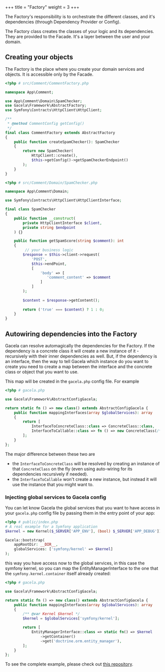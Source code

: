 +++
title = "Factory"
weight = 3
+++

The Factory's responsibility is to orchestrate the different classes, and it's dependencies
(through Dependency Provider or Config).

The Factory class creates the classes of your logic and its dependencies.
They are provided to the Facade. It's a layer between the user and your domain.

## Creating your objects

The Factory is the place where you create your domain services and objects. It is accessible only by the Facade.

```php
<?php # src/Comment/CommentFactory.php

namespace App\Comment;

use App\Comment\Domain\SpamChecker;
use Gacela\Framework\AbstractFactory;
use Symfony\Contracts\HttpClient\HttpClient;

/**
 * @method CommentConfig getConfig()
 */
final class CommentFactory extends AbstractFactory
{
    public function createSpamChecker(): SpamChecker
    {
        return new SpamChecker(
            HttpClient::create(),
            $this->getConfig()->getSpamCheckerEndpoint()
        );
    }    
}
```

```php
<?php # src/Comment/Domain/SpamChecker.php

namespace App\Comment\Domain;

use Symfony\Contracts\HttpClient\HttpClientInterface;

final class SpamChecker
{
    public function __construct(
        private HttpClientInterface $client,
        private string $endpoint
    ) {}

    public function getSpamScore(string $comment): int
    {
         // your business logic
        $response = $this->client->request(
            'POST', 
            $this->endPoint, 
            [
                'body' => [
                   'comment_content' => $comment
                ]
            ]
        );
        
        $content = $response->getContent();
        
        return ('true' === $content) ? 1 : 0;
    }
}
```

## Autowiring dependencies into the Factory

Gacela can resolve automagically the dependencies for the Factory. If the dependency is a concrete class it will create
a new instance of it - recursively with their inner dependencies as well. But, if the dependency is an interface, then
the way to tell Gacela which instance do you want to create you need to create a map between the interface and the
concrete class or object that you want to use.

This map will be created in the `gacela.php` config file. For example
```php
<?php # gacela.php

use Gacela\Framework\AbstractConfigGacela;

return static fn () => new class() extends AbstractConfigGacela {
    public function mappingInterfaces(array $globalServices): array
    {
        return [
            InterfaceToConcreteClass::class => ConcreteClass::class,
            InterfaceToCallable::class => fn () => new ConcreteClass(/**/),
        ];
    }
};
```

The major difference between these two are

- the `InterfaceToConcreteClass` will be resolved by creating an instance of that `ConcreteClass` on the fly (even using
  auto-wiring for its dependencies recursively if needed).
- the `InterfaceToCallable` won't create a new instance, but instead it will use the instance that you might want to.

### Injecting global services to Gacela config

You can let know Gacela the global services that you want to have access in your `gacela.php` config file
by passing them in the entry point of your app:
```php
<?php # public/index.php
# A real example for a Symfony application
$kernel = new Kernel($_SERVER['APP_ENV'], (bool) $_SERVER['APP_DEBUG']);

Gacela::bootstrap(
    appRootDir: __DIR__,
    globalServices: ['symfony/kernel' => $kernel]
);
```

this way you have access now to the global services, in this case the symfony kernel, so you
can map the EntityManagerInterface to the one that the `symfony.kernel.container` itself already created:
```php
<?php # gacela.php

use Gacela\Framework\AbstractConfigGacela;

return static fn () => new class() extends AbstractConfigGacela {
    public function mappingInterfaces(array $globalServices): array
    {
        /** @var Kernel $kernel */
        $kernel = $globalServices['symfony/kernel'];

        return [
            EntityManagerInterface::class => static fn() => $kernel
                ->getContainer()
                ->get('doctrine.orm.entity_manager'),
        ];
    }
};
```

To see the complete example, please check out [this repository](https://github.com/gacela-project/symfony-gacela-example).
